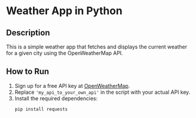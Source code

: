 # Weather App in Python

## Description
This is a simple weather app that fetches and displays the current weather for a given city using the OpenWeatherMap API.

## How to Run
1. Sign up for a free API key at [OpenWeatherMap](https://openweathermap.org/api).
2. Replace `'my_api_to_your_own_api'` in the script with your actual API key.
3. Install the required dependencies:
   ```bash
   pip install requests

